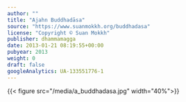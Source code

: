 ```yaml
---
author: ""
title: "Ajahn Buddhadāsa"
source: "https://www.suanmokkh.org/buddhadasa"
license: "Copyright © Suan Mokkh"
publisher: dhammamagga
date: 2013-01-21 08:19:55+00:00
pubyear: 2013 
weight: 0
draft: false
googleAnalytics: UA-133551776-1
---
```


{{< figure src="/media/a_buddhadasa.jpg" width="40%">}}
